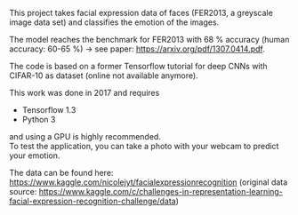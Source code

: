 This project takes facial expression data of faces (FER2013, a greyscale image data set)
and classifies the emotion of the images.

The model reaches the benchmark for FER2013 with 68 % accuracy (human accuracy: 60-65 %) $\rightarrow$ see paper: https://arxiv.org/pdf/1307.0414.pdf.

The code is based on a former Tensorflow tutorial for deep CNNs with CIFAR-10 as dataset (online not available anymore). 

This work was done in 2017 and requires
- Tensorflow 1.3
- Python 3

and using a GPU is highly recommended.  
To test the application, you can take a photo with your webcam to predict your emotion.  

The data can be found here: https://www.kaggle.com/nicolejyt/facialexpressionrecognition
(original data source: https://www.kaggle.com/c/challenges-in-representation-learning-facial-expression-recognition-challenge/data) 

